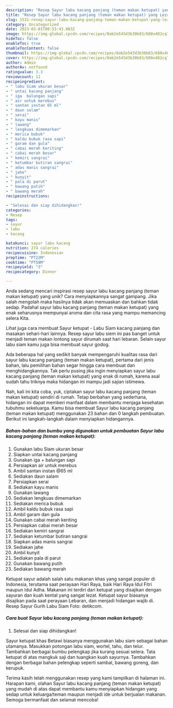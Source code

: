 ```yaml
---
description: "Resep Sayur labu kacang panjang (teman makan ketupat) yang Lezat Sekali"
title: "Resep Sayur labu kacang panjang (teman makan ketupat) yang Lezat Sekali"
slug: 1531-resep-sayur-labu-kacang-panjang-teman-makan-ketupat-yang-lezat-sekali
category: Uncategorized
date: 2023-03-01T00:53:43.083Z
image: https://img-global.cpcdn.com/recipes/0ab2e543d3b30b83/680x482cq70/sayur-labu-kacang-panjang-teman-makan-ketupat-foto-resep-utama.jpg
hideToc: false
enableToc: true
enableTocContent: false
thumbnail: https://img-global.cpcdn.com/recipes/0ab2e543d3b30b83/680x482cq70/sayur-labu-kacang-panjang-teman-makan-ketupat-foto-resep-utama.jpg
cover: https://img-global.cpcdn.com/recipes/0ab2e543d3b30b83/680x482cq70/sayur-labu-kacang-panjang-teman-makan-ketupat-foto-resep-utama.jpg
author: Admin
authorAv: notfound
ratingvalue: 3.3
reviewcount: 11
recipeingredient:
- " labu Siam ukuran besar"
- " untai kacang panjang"
- " iga  balungan sapi"
- " air untuk merebus"
- " santan instan 65 ml"
- " daun salam"
- " serai"
- " kayu manis"
- " lawang"
- " lengkuas dimemarkan"
- " merica bubuk"
- " kaldu bubuk rasa sapi"
- " garam dan gula"
- " cabai merah keriting"
- " cabai merah besar"
- " kemiri sangrai"
- " ketumbar butiran sangrai"
- " adas manis sangrai"
- " jahe"
- " kunyit"
- " pala di parut"
- " bawang putih"
- " bawang merah"
recipeinstructions:

- "Selesai dan siap dihidangkan!"
categories:
- Resep
tags:
- sayur
- labu
- kacang

katakunci: sayur labu kacang 
nutrition: 274 calories
recipecuisine: Indonesian
preptime: "PT22M"
cooktime: "PT58M"
recipeyield: "3"
recipecategory: Dinner

---
```





Anda sedang mencari inspirasi resep sayur labu kacang panjang (teman makan ketupat) yang unik? Cara menyiapkannya sangat gampang. Jika salah mengolah maka hasilnya tidak akan memuaskan dan bahkan tidak sedap. Padahal sayur labu kacang panjang (teman makan ketupat) yang enak seharusnya mempunyai aroma dan cita rasa yang mampu memancing selera Kita.





Lihat juga cara membuat Sayur ketupat - Labu Siam kacang panjang dan masakan sehari-hari lainnya. Resep sayur labu siem ini pas banget untuk menjadi teman makan lontong sayur dirumah saat hari lebaran. Selain sayur labu siam kamu juga bisa membuat sayur godog.

Ada beberapa hal yang sedikit banyak mempengaruhi kualitas rasa dari sayur labu kacang panjang (teman makan ketupat), pertama dari jenis bahan, lalu pemilihan bahan segar hingga cara membuat dan menghidangkannya. Tak perlu pusing jika ingin menyiapkan sayur labu kacang panjang (teman makan ketupat) yang enak di rumah, karena asal sudah tahu triknya maka hidangan ini mampu jadi sajian istimewa.






Nah, kali ini kita coba, yuk, ciptakan sayur labu kacang panjang (teman makan ketupat) sendiri di rumah. Tetap berbahan yang sederhana, hidangan ini dapat memberi manfaat dalam membantu menjaga kesehatan tubuhmu sekeluarga. Kamu bisa membuat Sayur labu kacang panjang (teman makan ketupat) menggunakan 23 bahan dan 0 langkah pembuatan. Berikut ini langkah-langkah dalam menyiapkan hidangannya.

<!--inarticleads1-->

##### Bahan-bahan dan bumbu yang digunakan untuk pembuatan Sayur labu kacang panjang (teman makan ketupat):

1. Gunakan  labu Siam ukuran besar
1. Siapkan  untai kacang panjang
1. Gunakan  iga + balungan sapi
1. Persiapkan  air untuk merebus
1. Ambil  santan instan @65 ml
1. Sediakan  daun salam
1. Persiapkan  serai
1. Sediakan  kayu manis
1. Gunakan  lawang
1. Sediakan  lengkuas dimemarkan
1. Sediakan  merica bubuk
1. Ambil  kaldu bubuk rasa sapi
1. Ambil  garam dan gula
1. Gunakan  cabai merah keriting
1. Persiapkan  cabai merah besar
1. Sediakan  kemiri sangrai
1. Sediakan  ketumbar butiran sangrai
1. Siapkan  adas manis sangrai
1. Sediakan  jahe
1. Ambil  kunyit
1. Sediakan  pala di parut
1. Gunakan  bawang putih
1. Sediakan  bawang merah


Ketupat sayur adalah salah satu makanan khas yang sangat populer di Indonesia, terutama saat perayaan Hari Raya, baik Hari Raya Idul Fitri maupun Idul Adha. Makanan ini terdiri dari ketupat yang disajikan dengan sayuran dan kuah kental yang sangat lezat. Ketupat sayur biasanya disajikan pada saat perayaan Lebaran, dan menjadi hidangan wajib di. Resep Sayur Gurih Labu Siam Foto: detikcom. 

<!--inarticleads2-->

##### Cara buat Sayur labu kacang panjang (teman makan ketupat):


1. Selesai dan siap dihidangkan!

Sayur ketupat khas Betawi biasanya menggunakan labu siam sebagai bahan utamanya. Masukkan potongan labu siam, wortel, tahu, dan telur. Tambahkan berbagai bumbu pelengkap jika kurang sesuai selera. Tata ketupat di atas mangkuk saji dan tuangkan kuah sayurnya. Tambahkan dengan berbagai bahan pelengkap seperti sambal, bawang goreng, dan kerupuk. 

Terima kasih telah menggunakan resep yang kami tampilkan di halaman ini. Harapan kami, olahan Sayur labu kacang panjang (teman makan ketupat) yang mudah di atas dapat membantu kamu menyiapkan hidangan yang sedap untuk keluarga/teman maupun menjadi ide untuk berjualan makanan. Semoga bermanfaat dan selamat mencoba!
